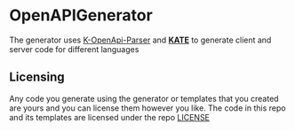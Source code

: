 # OpenAPIGenerator

The generator uses [K-OpenApi-Parser](https://github.com/Qawaz/K-OpenApi-Parser) and [__KATE__](https://github.com/Qawaz/KATE) to 
generate client and server code for different languages

## Licensing

Any code you generate using the generator or templates that you created are yours and you can license them however you like.
The code in this repo and its templates are licensed under the repo [LICENSE](./LICENSE)